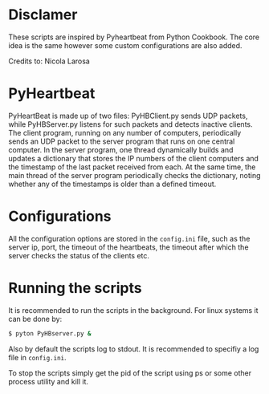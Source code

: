 # Disclamer

These scripts are inspired by Pyheartbeat from Python Cookbook. The core idea is the same however some custom configurations are also added.

Credits to: Nicola Larosa

# PyHeartbeat

PyHeartBeat is made up of two files: PyHBClient.py sends UDP packets, while PyHBServer.py listens for such packets and detects inactive clients. The client program, running on any number of computers, periodically sends an UDP packet to the server program that runs on one central computer. In the server program, one thread dynamically builds and updates a dictionary that stores the IP numbers of the client computers and the timestamp of the last packet received from each. At the same time, the main thread of the server program periodically checks the dictionary, noting whether any of the timestamps is older than a defined timeout.

# Configurations

All the configuration options are stored in the `config.ini` file, such as the server ip, port, the timeout of the heartbeats, the timeout after which the server checks the status of the clients etc.

# Running the scripts

It is recommended to run the scripts in the background. For linux systems it can be done by:

```bash
$ pyton PyHBserver.py &
```

Also by default the scripts log to stdout. It is recommended to specifiy a log file in `config.ini`.

To stop the scripts simply get the pid of the script using ps or some other process utility and kill it.
